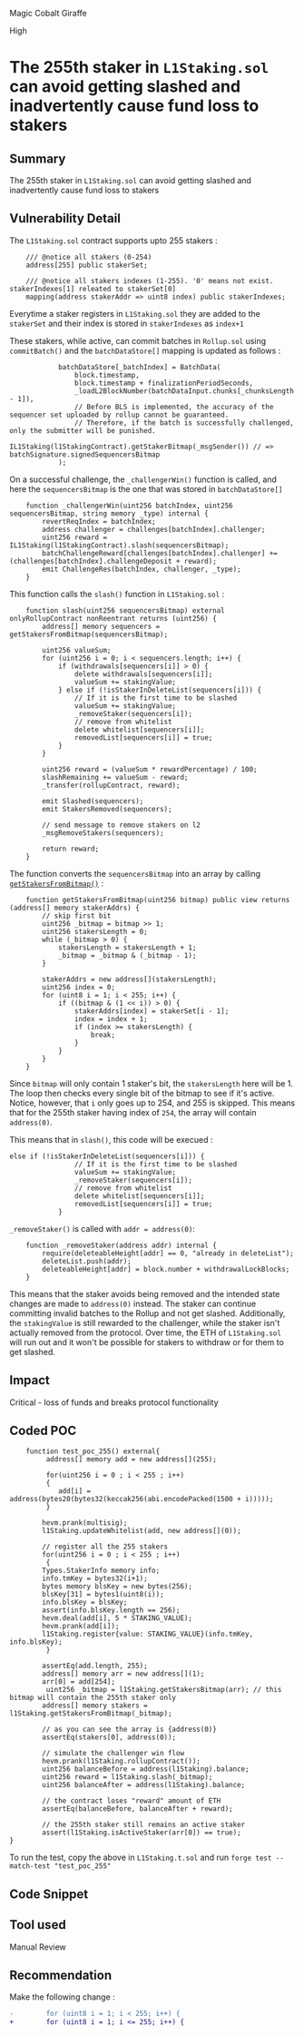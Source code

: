 Magic Cobalt Giraffe

High

# The 255th staker in `L1Staking.sol` can avoid getting slashed and inadvertently cause fund loss to stakers

## Summary
The 255th staker in `L1Staking.sol` can avoid getting slashed and inadvertently cause fund loss to stakers
## Vulnerability Detail
The `L1Staking.sol` contract supports upto 255 stakers :

```solidity
    /// @notice all stakers (0-254)
    address[255] public stakerSet;

    /// @notice all stakers indexes (1-255). '0' means not exist. stakerIndexes[1] releated to stakerSet[0]
    mapping(address stakerAddr => uint8 index) public stakerIndexes;
```
Everytime a staker registers in `L1Staking.sol` they are added to the `stakerSet` and their index is stored in `stakerIndexes` as `index+1`

These stakers, while active, can commit batches in `Rollup.sol` using `commitBatch()` and the `batchDataStore[]` mapping is updated as follows :

```solidity
            batchDataStore[_batchIndex] = BatchData(
                block.timestamp,
                block.timestamp + finalizationPeriodSeconds,
                _loadL2BlockNumber(batchDataInput.chunks[_chunksLength - 1]),
                // Before BLS is implemented, the accuracy of the sequencer set uploaded by rollup cannot be guaranteed.
                // Therefore, if the batch is successfully challenged, only the submitter will be punished.
                IL1Staking(l1StakingContract).getStakerBitmap(_msgSender()) // => batchSignature.signedSequencersBitmap
            );
```
On a successful challenge, the `_challengerWin()` function is called, and here the `sequencersBitmap` is the one that was stored in `batchDataStore[]`
```solidity
    function _challengerWin(uint256 batchIndex, uint256 sequencersBitmap, string memory _type) internal {
        revertReqIndex = batchIndex;
        address challenger = challenges[batchIndex].challenger;
        uint256 reward = IL1Staking(l1StakingContract).slash(sequencersBitmap);
        batchChallengeReward[challenges[batchIndex].challenger] += (challenges[batchIndex].challengeDeposit + reward);
        emit ChallengeRes(batchIndex, challenger, _type);
    }
```

This function calls the `slash()` function in `L1Staking.sol` :

```solidity
    function slash(uint256 sequencersBitmap) external onlyRollupContract nonReentrant returns (uint256) {
        address[] memory sequencers = getStakersFromBitmap(sequencersBitmap);

        uint256 valueSum;
        for (uint256 i = 0; i < sequencers.length; i++) {
            if (withdrawals[sequencers[i]] > 0) {
                delete withdrawals[sequencers[i]];
                valueSum += stakingValue;
            } else if (!isStakerInDeleteList(sequencers[i])) {
                // If it is the first time to be slashed
                valueSum += stakingValue;
                _removeStaker(sequencers[i]);
                // remove from whitelist
                delete whitelist[sequencers[i]];
                removedList[sequencers[i]] = true;
            }
        }

        uint256 reward = (valueSum * rewardPercentage) / 100;
        slashRemaining += valueSum - reward;
        _transfer(rollupContract, reward);

        emit Slashed(sequencers);
        emit StakersRemoved(sequencers);

        // send message to remove stakers on l2
        _msgRemoveStakers(sequencers);

        return reward;
    }
```

The function converts the `sequencersBitmap` into an array by calling [`getStakersFromBitmap()`](https://github.com/sherlock-audit/2024-08-morphl2/blob/98e0ec4c5bbd0b28f3d3a9e9159d1184bc45b38d/morph/contracts/contracts/l1/staking/L1Staking.sol#L406) :

```solidity
    function getStakersFromBitmap(uint256 bitmap) public view returns (address[] memory stakerAddrs) {
        // skip first bit
        uint256 _bitmap = bitmap >> 1;
        uint256 stakersLength = 0;
        while (_bitmap > 0) {
            stakersLength = stakersLength + 1;
            _bitmap = _bitmap & (_bitmap - 1);
        }

        stakerAddrs = new address[](stakersLength);
        uint256 index = 0;
        for (uint8 i = 1; i < 255; i++) {
            if ((bitmap & (1 << i)) > 0) {
                stakerAddrs[index] = stakerSet[i - 1];
                index = index + 1;
                if (index >= stakersLength) {
                    break;
                }
            }
        }
    }
```

Since `bitmap` will only contain 1 staker's bit, the `stakersLength` here will be 1. The loop then checks every single bit of the bitmap to see if it's active. Notice, however, that `i` only goes up to 254, and 255 is skipped. This means that for the 255th staker having index of `254`, the array will contain `address(0)`.

This means that in `slash()`, this code will be execued :

```solidity
else if (!isStakerInDeleteList(sequencers[i])) {
                // If it is the first time to be slashed
                valueSum += stakingValue;
                _removeStaker(sequencers[i]);
                // remove from whitelist
                delete whitelist[sequencers[i]];
                removedList[sequencers[i]] = true;
            }
```
`_removeStaker()` is called with `addr = address(0)`:

```solidity 
    function _removeStaker(address addr) internal {
        require(deleteableHeight[addr] == 0, "already in deleteList");
        deleteList.push(addr);
        deleteableHeight[addr] = block.number + withdrawalLockBlocks;
    }
```

This means that the staker avoids being removed and the intended state changes are made to `address(0)` instead. The staker can continue committing invalid batches to the Rollup and not get slashed. Additionally, the `stakingValue` is still rewarded to the challenger, while the staker isn't actually removed from the protocol. Over time, the ETH of `L1Staking.sol` will run out and it won't be possible for stakers to withdraw or for them to get slashed.

## Impact
Critical - loss of funds and breaks protocol functionality


## Coded POC
```solidity
    function test_poc_255() external{
         address[] memory add = new address[](255);

         for(uint256 i = 0 ; i < 255 ; i++)
         {
            add[i] = address(bytes20(bytes32(keccak256(abi.encodePacked(1500 + i)))));
         }

        hevm.prank(multisig);
        l1Staking.updateWhitelist(add, new address[](0));

        // register all the 255 stakers
        for(uint256 i = 0 ; i < 255 ; i++)
         {
        Types.StakerInfo memory info;
        info.tmKey = bytes32(i+1);
        bytes memory blsKey = new bytes(256);
        blsKey[31] = bytes1(uint8(i)); 
        info.blsKey = blsKey;
        assert(info.blsKey.length == 256);
        hevm.deal(add[i], 5 * STAKING_VALUE);
        hevm.prank(add[i]);
        l1Staking.register{value: STAKING_VALUE}(info.tmKey, info.blsKey);
         }
        
        assertEq(add.length, 255);
        address[] memory arr = new address[](1);
        arr[0] = add[254];
         uint256 _bitmap = l1Staking.getStakersBitmap(arr); // this bitmap will contain the 255th staker only
        address[] memory stakers = l1Staking.getStakersFromBitmap(_bitmap);

        // as you can see the array is {address(0)}
        assertEq(stakers[0], address(0));

        // simulate the challenger win flow
        hevm.prank(l1Staking.rollupContract());
        uint256 balanceBefore = address(l1Staking).balance;
        uint256 reward = l1Staking.slash(_bitmap);    
        uint256 balanceAfter = address(l1Staking).balance;

        // the contract loses "reward" amount of ETH
        assertEq(balanceBefore, balanceAfter + reward);
        
        // the 255th staker still remains an active staker
        assert(l1Staking.isActiveStaker(arr[0]) == true);
}
```

To run the test, copy the above in `L1Staking.t.sol` and run `forge test --match-test "test_poc_255"`
## Code Snippet

## Tool used

Manual Review

## Recommendation

Make the following change :

```diff
-        for (uint8 i = 1; i < 255; i++) {
+        for (uint8 i = 1; i <= 255; i++) {
```